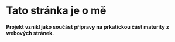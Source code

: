 # Tato stránka je o mě

#### Projekt vznikl jako součást přípravy na prkatickou část maturity z webových stránek.


